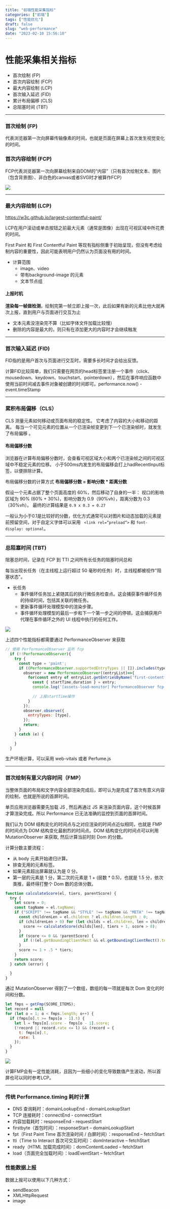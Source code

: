 ```yaml
---
title: "前端性能采集指标"
categories: ["前端"]
tags: ["性能优化"]
draft: false
slug: "web-performance"
date: "2023-02-10 15:56:10"
---
```


# 性能采集相关指标

- 首次绘制 (FP)
- 首次内容绘制 (FCP)
- 最大内容绘制 (LCP)
- 首次输入延迟 (FID)
- 累计布局偏移 (CLS)
- 总阻塞时间 (TBT)

---
### 首次绘制 (FP)

代表浏览器第一次向屏幕传输像素的时间，也就是页面在屏幕上首次发生视觉变化的时间。

### 首次内容绘制 (FCP)

FCP代表浏览器第一次向屏幕绘制来自DOM的“内容”（只有首次绘制文本、图片（包含背景图）、非白色的canvas或者SVG时才被算作FCP）

![](https://img.zhangchen915.com/2023/02/9cfd7602-885f-4b80-be69-fbc5bc3098eb.jpg)

---

### 最大内容绘制 (LCP)
https://w3c.github.io/largest-contentful-paint/

LCP在用户滚动或单击按钮之前最大元素（通常是图像）出现在可视区域中所花费的时间。

First Paint 和 First Contentful Paint 等现有指标侧重于初始呈现，但没有考虑绘制内容的重要性，因此可能表明用户仍然认为页面没有用的时间。

-  计算范围
    - image、video
    - 带有background-image 的元素
    - 文本节点组

#### 上报时机

**渲染每一帧做检测**，绘制完第一帧立即上报一次，此后如果有新的元素比他大就再次上报，直到用户与页面进行交互为止
- 文本元素没渲染完不算（比如字体文件加载比较慢）
- 删除的内容是最大的，则只有在添加更大的内容时才会继续触发

--- 

### 首次输入延迟 (FID)
FID指的是用户首次与页面进行交互时，需要多长时间才会给出反馈。

计算FID比较简单，我们只需要在网页的head标签里注册一个事件（click、mousedown、keydown、touchstart、pointerdown），然后在事件响应函数中使用当前时间减去事件对象被创建的时间即可。performance.now() - event.timeStamp

---

### 累积布局偏移（CLS）
CLS 测量元素如何移动或页面布局的稳定性。 它考虑了内容的大小和移动的距离。
每当一个可见元素的位置从一个已渲染帧变更到下一个已渲染帧时，就发生了布局偏移 。

#### 布局偏移分数
浏览器在计算布局偏移分数时，会查看可视区域大小和两个已渲染帧之间的可视区域中不稳定元素的位移。
小于500ms内发生的布局偏移会打上hadRecentInput标签，以便排除计算。

布局偏移分数的计算方式
**布局偏移分数 = 影响分数 * 距离分数**

假设一个元素占据了整个页面高度的 60%，然后移动了自身的一半：
视口的影响区域为 90% (60% + 30%)，影响分数为 0.9（90%vh），距离分数为 0.3（30%vh）。
最终的计算结果是 `0.9 x 0.3 = 0.27`

一般认为小于0.1是比较好的分数，优化方式通常可以对图片和动态加载的元素提前预留空间，对于自定义字体可以采用
` <link rel=”preload”>` 和 `font-display: optional`。

---

### 总阻塞时间 (TBT)
阻塞总时间，记录在 FCP 到 TTI 之间所有⻓任务的阻塞时间总和

每当出现长任务（在主线程上运行超过 50 毫秒的任务）时，主线程都被视作"阻塞状态"。

- 长任务
    - 事件循环任务加上紧随其后的执行微任务检查点。这会捕获事件循环任务的持续时间，包括其关联的微任务。
    - 更新事件循环处理模型中的渲染步骤。
    - 事件循环处理模型的最后一步和下一个第一步之间的停顿。这会捕获用户代理在事件循环之外的 UI 线程中执行的任何工作。

![](https://img.zhangchen915.com/2023/02/de0178bb-bf1d-4ad0-80f2-e92555b79f96.jpg)

上述四个性能指标都需要通过 PerformanceObserver 来获取

```js
// 使用 PerformanceObserver 监听 fcp
  if (!!PerformanceObserver){
    try {
      const type = 'paint';
      if ((PerformanceObserver.supportedEntryTypes || []).includes(type)) {
        observer = new PerformanceObserver((entryList)=>{
          for(const entry of entryList.getEntriesByName('first-contentful-paint')){
            const { startTime,duration } = entry;
            console.log('[assets-load-monitor] PerformanceObserver fcp:', startTime+duration);
            
            // 上报startTime操作
          }
        });
        observer.observe({
          entryTypes: [type],
        });
        return;
      }
    } catch (e) {
      
    }
  }
```

生产环境计算，可以采用 web-vitals 或者 Perfume.js

---

### 首次绘制有意义内容时间（FMP）
当整体页面的布局和文字内容全部渲染完成后，即可认为是完成了首次有意义内容的绘制，也就是所说的首屏时间。

单页应用浏览器需要先加载 JS , 然后再通过 JS 来渲染页面内容，这个时候首屏才算渲染完成。所以 Performance 已无法准确的监控到页面的首屏时间。


我们认为 DOM 结构变化的时间点与之对应渲染的时间点近似相同，也就是 FMP 的时间点为 DOM 结构变化最剧烈的时间点。DOM 结构变化的时间点可以利用  MutationObserver 来获取, 然后计算当前时刻 Dom 的分数。

计算分数主要流程：
- 从 body 元素开始递归计算。
- 排查无用的元素标签。
- 如果元素超出屏幕就认为是 0 分。
- 第一层的元素是 1 分，第二次的元素是 1 + (层数 * 0.5)，也就是 1.5 分，依次类推，最终得打整个 Dom 数的总体分数。

```js
function calculateScore(el, tiers, parentScore) {
  try {
    let score = 0;
    const tagName = el.tagName;
    if ("SCRIPT" !== tagName && "STYLE" !== tagName && "META" !== tagName && "HEAD" !== tagName) {
      const childrenLen = el.children ? el.children.length : 0;
      if (childrenLen > 0) for (let childs = el.children, len = childrenLen - 1; len >= 0; len--) {
        score += calculateScore(childs[len], tiers + 1, score > 0);
      }
      if (score <= 0 && !parentScore) {
        if (!(el.getBoundingClientRect && el.getBoundingClientRect().top < WH)) return 0;
      }
      score += 1 + .5 * tiers;
    }
    return score;
  } catch (error) {

  }
}
```

通过 MutationObserver 得到了一个数组，数组的每一项就是每次 Dom 变化的时间和分数。

```js
let fmps = getFmp(SCORE_ITEMS);
let record = null
for (let o = 1; o < fmps.length; o++) {
  if (fmps[o].t >= fmps[o - 1].t) {
    let l = fmps[o].score - fmps[o - 1].score;
    (!record || record.rate <= l) && (record = {
      t: fmps[o].t,
      rate: l
    });
  }
}
```

![](https://img.zhangchen915.com/2023/02/da0bfff4-59ef-4b95-bdf7-07a0c96c1206.jpg)

计算FMP会有一定性能消耗，且因为一些细小的变化导致数值产生波动，所以首屏也可以同时参考LCP。

---



### 传统 Performance.timing 耗时计算

- DNS 查询耗时：domainLookupEnd - domainLookupStart
- TCP 连接耗时：connectEnd - connectStart
- 内容加载耗时：responseEnd - requestStart
- firstbyte（首包时间）：responseStart – domainLookupStart
- fpt（First Paint Time 首次渲染时间 / 白屏时间）：responseEnd – fetchStart
- tti（Time to Interact 首次可交互时间）：domInteractive – fetchStart
- ready（HTML 加载完成时间）：domContentLoaded – fetchStart
- load（页面完全加载时间）：loadEventStart – fetchStart


### 性能数据上报
数据上报可以使用以下几种方式：

- sendBeacon
- XMLHttpRequest
- image
